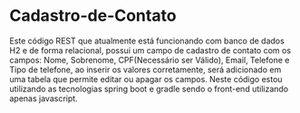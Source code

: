 # Cadastro-de-Contato
Este código REST que atualmente está funcionando com banco de dados H2 e de forma relacional, possuí um campo de cadastro de contato com os campos: Nome, Sobrenome, CPF(Necessário ser Válido), Email, Telefone e Tipo de telefone, ao inserir os valores corretamente, será adicionado em uma tabela que permite editar ou apagar os campos. Neste código estou utilizando as tecnologias spring boot e gradle sendo o front-end utilizando apenas javascript.
